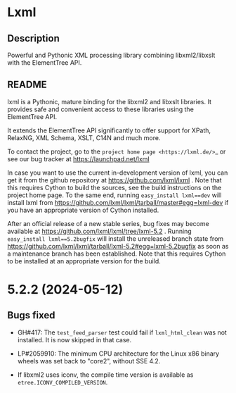# Lxml

## Description

Powerful and Pythonic XML processing library combining libxml2/libxslt with the ElementTree API.

## README

lxml is a Pythonic, mature binding for the libxml2 and libxslt libraries. It
provides safe and convenient access to these libraries using the ElementTree
API.

It extends the ElementTree API significantly to offer support for XPath,
RelaxNG, XML Schema, XSLT, C14N and much more.

To contact the project, go to the `project home page
<https://lxml.de/>`_ or see our bug tracker at
https://launchpad.net/lxml

In case you want to use the current in-development version of lxml,
you can get it from the github repository at
https://github.com/lxml/lxml . Note that this requires Cython to
build the sources, see the build instructions on the project home
page. To the same end, running ``easy_install lxml==dev`` will
install lxml from
https://github.com/lxml/lxml/tarball/master#egg=lxml-dev if you have
an appropriate version of Cython installed.


After an official release of a new stable series, bug fixes may become
available at
https://github.com/lxml/lxml/tree/lxml-5.2 .
Running ``easy_install lxml==5.2bugfix`` will install
the unreleased branch state from
https://github.com/lxml/lxml/tarball/lxml-5.2#egg=lxml-5.2bugfix
as soon as a maintenance branch has been established. Note that this
requires Cython to be installed at an appropriate version for the build.

5.2.2 (2024-05-12)
==================

Bugs fixed
----------

* GH#417: The ``test_feed_parser`` test could fail if ``lxml_html_clean`` was not installed.
  It is now skipped in that case.

* LP#2059910: The minimum CPU architecture for the Linux x86 binary wheels was set back to
  "core2", without SSE 4.2.

* If libxml2 uses iconv, the compile time version is available as `etree.ICONV_COMPILED_VERSION`.
